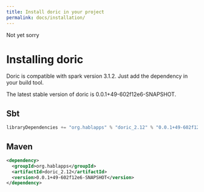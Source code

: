 ```yaml
---
title: Install doric in your project
permalink: docs/installation/
---
```

Not yet sorry
# Installing doric
Doric is compatible with spark version 3.1.2. Just add the dependency in your build tool.

The latest stable version of doric is 0.0.1+49-602f12e6-SNAPSHOT.

## Sbt
```scala
libraryDependencies += "org.hablapps" % "doric_2.12" % "0.0.1+49-602f12e6-SNAPSHOT"
```
## Maven
```xml
<dependency>
  <groupId>org.hablapps</groupId>
  <artifactId>doric_2.12</artifactId>
  <version>0.0.1+49-602f12e6-SNAPSHOT</version>
</dependency>
```

